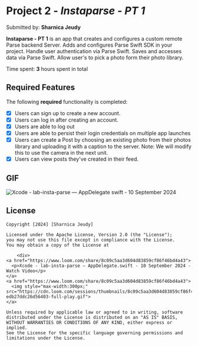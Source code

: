 # Project 2 - *Instaparse - PT 1*

Submitted by: **Sharnica Jeudy**

**Instaparse - PT 1** is an app that creates and configures a custom remote Parse backend Server. Adds and configures Parse Swift SDK in your project. Handle user authentication via Parse Swift. Saves and accesses data via Parse Swift. Allow user's to pick a photo form their photo library. 

Time spent: **3** hours spent in total

## Required Features

The following **required** functionality is completed:

- [x] Users can sign up to create a new account.
- [x] Users can log in after creating an account.
- [x] Users are able to log out
- [x] Users are able to persist their login credentials on multiple app launches
- [x] Users can create a Post by choosing an existing photo from their photos library and uploading it with a caption to the server.
Note: We will modify this to use the camera in the next unit.
- [x] Users can view posts they've created in their feed.	

## GIF

![Xcode - lab-insta-parse — AppDelegate swift - 10 September 2024](https://github.com/user-attachments/assets/569da145-d404-4ccd-88ce-728b790f498e)



## License

    Copyright [2024] [Sharnica Jeudy]

    Licensed under the Apache License, Version 2.0 (the "License");
    you may not use this file except in compliance with the License.
    You may obtain a copy of the License at

        <div>
    <a href="https://www.loom.com/share/8c09c5aa3d604d83859cf86f46bd4a43">
      <p>Xcode - lab-insta-parse — AppDelegate.swift - 10 September 2024 - Watch Video</p>
    </a>
    <a href="https://www.loom.com/share/8c09c5aa3d604d83859cf86f46bd4a43">
      <img style="max-width:300px;" src="https://cdn.loom.com/sessions/thumbnails/8c09c5aa3d604d83859cf86f46bd4a43-edb27ddc26d56403-full-play.gif">
    </a>
  </div>

    Unless required by applicable law or agreed to in writing, software
    distributed under the License is distributed on an "AS IS" BASIS,
    WITHOUT WARRANTIES OR CONDITIONS OF ANY KIND, either express or implied.
    See the License for the specific language governing permissions and
    limitations under the License.
